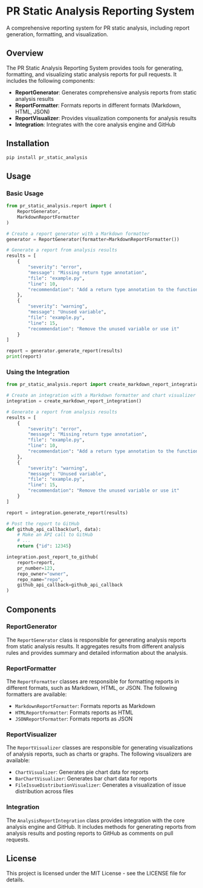 # PR Static Analysis Reporting System

A comprehensive reporting system for PR static analysis, including report generation, formatting, and visualization.

## Overview

The PR Static Analysis Reporting System provides tools for generating, formatting, and visualizing static analysis reports for pull requests. It includes the following components:

- **ReportGenerator**: Generates comprehensive analysis reports from static analysis results
- **ReportFormatter**: Formats reports in different formats (Markdown, HTML, JSON)
- **ReportVisualizer**: Provides visualization components for analysis results
- **Integration**: Integrates with the core analysis engine and GitHub

## Installation

```bash
pip install pr_static_analysis
```

## Usage

### Basic Usage

```python
from pr_static_analysis.report import (
    ReportGenerator,
    MarkdownReportFormatter
)

# Create a report generator with a Markdown formatter
generator = ReportGenerator(formatter=MarkdownReportFormatter())

# Generate a report from analysis results
results = [
    {
        "severity": "error",
        "message": "Missing return type annotation",
        "file": "example.py",
        "line": 10,
        "recommendation": "Add a return type annotation to the function"
    },
    {
        "severity": "warning",
        "message": "Unused variable",
        "file": "example.py",
        "line": 15,
        "recommendation": "Remove the unused variable or use it"
    }
]

report = generator.generate_report(results)
print(report)
```

### Using the Integration

```python
from pr_static_analysis.report import create_markdown_report_integration

# Create an integration with a Markdown formatter and chart visualizer
integration = create_markdown_report_integration()

# Generate a report from analysis results
results = [
    {
        "severity": "error",
        "message": "Missing return type annotation",
        "file": "example.py",
        "line": 10,
        "recommendation": "Add a return type annotation to the function"
    },
    {
        "severity": "warning",
        "message": "Unused variable",
        "file": "example.py",
        "line": 15,
        "recommendation": "Remove the unused variable or use it"
    }
]

report = integration.generate_report(results)

# Post the report to GitHub
def github_api_callback(url, data):
    # Make an API call to GitHub
    # ...
    return {"id": 12345}

integration.post_report_to_github(
    report=report,
    pr_number=123,
    repo_owner="owner",
    repo_name="repo",
    github_api_callback=github_api_callback
)
```

## Components

### ReportGenerator

The `ReportGenerator` class is responsible for generating analysis reports from static analysis results. It aggregates results from different analysis rules and provides summary and detailed information about the analysis.

### ReportFormatter

The `ReportFormatter` classes are responsible for formatting reports in different formats, such as Markdown, HTML, or JSON. The following formatters are available:

- `MarkdownReportFormatter`: Formats reports as Markdown
- `HTMLReportFormatter`: Formats reports as HTML
- `JSONReportFormatter`: Formats reports as JSON

### ReportVisualizer

The `ReportVisualizer` classes are responsible for generating visualizations of analysis reports, such as charts or graphs. The following visualizers are available:

- `ChartVisualizer`: Generates pie chart data for reports
- `BarChartVisualizer`: Generates bar chart data for reports
- `FileIssueDistributionVisualizer`: Generates a visualization of issue distribution across files

### Integration

The `AnalysisReportIntegration` class provides integration with the core analysis engine and GitHub. It includes methods for generating reports from analysis results and posting reports to GitHub as comments on pull requests.

## License

This project is licensed under the MIT License - see the LICENSE file for details.

